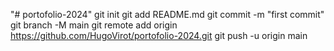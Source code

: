 "# portofolio-2024"   git init  git add README.md  git commit -m "first commit"  git branch -M main  git remote add origin https://github.com/HugoVirot/portofolio-2024.git  git push -u origin main
